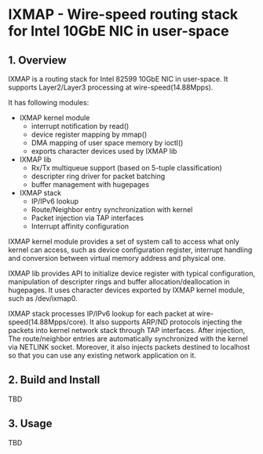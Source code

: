 # IXMAP - Wire-speed routing stack for Intel 10GbE NIC in user-space

## 1. Overview
IXMAP is a routing stack for Intel 82599 10GbE NIC in user-space.
It supports Layer2/Layer3 processing at wire-speed(14.88Mpps).

It has following modules:
* IXMAP kernel module
	* interrupt notification by read()
	* device register mapping by mmap()
	* DMA mapping of user space memory by ioctl()
	* exports character devices used by IXMAP lib
* IXMAP lib
	* Rx/Tx multiqueue support (based on 5-tuple classification)
	* descripter ring driver for packet batching
	* buffer management with hugepages
* IXMAP stack
	* IP/IPv6 lookup
	* Route/Neighbor entry synchronization with kernel
	* Packet injection via TAP interfaces
	* Interrupt affinity configuration

IXMAP kernel module provides a set of system call to access what only kernel
can access, such as device configuration register, interrupt handling and
conversion between virtual memory address and physical one.

IXMAP lib provides API to initialize device register with typical configuration,
manipulation of descripter rings and buffer allocation/deallocation in hugepages.
It uses character devices exported by IXMAP kernel module, such as /dev/ixmap0.

IXMAP stack processes IP/IPv6 lookup for each packet at wire-speed(14.88Mpps/core).
It also supports ARP/ND protocols injecting the packets into kernel network stack
through TAP interfaces. After injection, The route/neighbor entries are automatically
synchronized with the kernel via NETLINK socket. Moreover, it also injects packets
destined to localhost so that you can use any existing network application on it.

## 2. Build and Install
TBD

## 3. Usage
TBD

